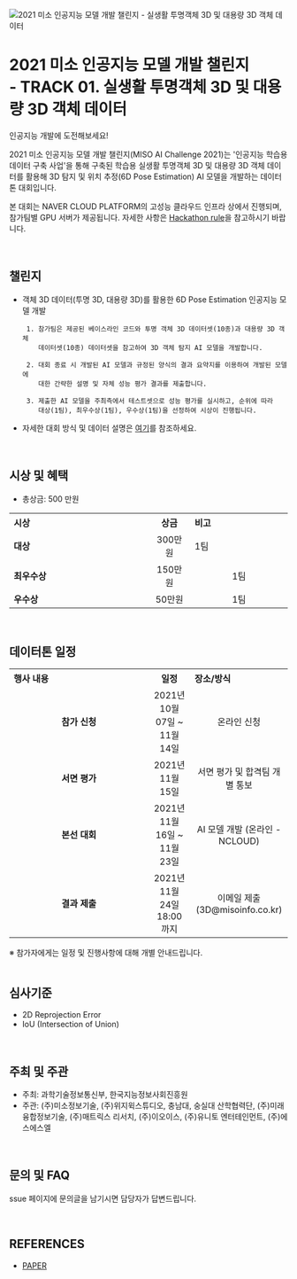 ![2021 미소 인공지능 모델 개발 챌린지 - 실생활 투명객체 3D 및 대용량 3D 객체 데이터](https://user-images.githubusercontent.com/92664643/139574409-dc374fa8-e34b-4031-a7a1-8cc40caaeb18.jpg)

# 2021 미소 인공지능 모델 개발 챌린지 <br> - TRACK 01. 실생활 투명객체 3D 및 대용량 3D 객체 데이터

인공지능 개발에 도전해보세요! <p>

 
2021 미소 인공지능 모델 개발 챌린지(MISO AI Challenge 2021)는 '인공지능 학습용 데이터 구축 사업'을 통해 구축된 학습용 실생활 투명객체 3D 및 대용량 3D 객체 데이터를 활용해 3D 탐지 및 위치 추정(6D Pose Estimation) AI 모델을 개발하는 데이터톤 대회입니다.
<br>
 
본 대회는 NAVER CLOUD PLATFORM의 고성능 클라우드 인프라 상에서 진행되며, 참가팀별 GPU 서버가 제공됩니다.
자세한 사항은 [Hackathon rule](https://github.com/DatathonInfo/MISOChallenge-3Dobject/blob/main/Hackathon-Rule.md)을 참고하시기 바랍니다.  
 
<br>
 
## 챌린지
- 객체 3D 데이터(투명 3D, 대용량 3D)를 활용한 6D Pose Estimation 인공지능 모델 개발
 
       1. 참가팀은 제공된 베이스라인 코드와 투명 객체 3D 데이터셋(10종)과 대용량 3D 객체 
          데이터셋(10종) 데이터셋을 참고하여 3D 객체 탐지 AI 모델을 개발합니다.  
 
       2. 대회 종료 시 개발된 AI 모델과 규정된 양식의 결과 요약지를 이용하여 개발된 모델에    
          대한 간략한 설명 및 자체 성능 평가 결과를 제출합니다.
 
       3. 제출한 AI 모델을 주최측에서 테스트셋으로 성능 평가를 실시하고, 순위에 따라 
          대상(1팀), 최우수상(1팀), 우수상(1팀)을 선정하여 시상이 진행됩니다.

 
- 자세한 대회 방식 및 데이터 설명은 [여기](https://github.com/DatathonInfo/MISOChallenge-3Dobject/blob/main/%5BMISOChallenge2021%5D%20Track1%20%EA%B0%9D%EC%B2%B4%203D%20%EB%8D%B0%EC%9D%B4%ED%84%B0%20-%20%EC%82%AC%EC%A0%84%20%EC%84%A4%EB%AA%85%EC%84%9C.pdf)를 참조하세요.
 
<br> 
 
## 시상 및 혜택
- 총상금: 500 만원<br>

<table class="tbl_prize">
  <tr>
    <th style="text-align:left;width:50%">시상</th>
    <th style="text-align:center;width:15%">상금</th>
        <th style="text-align:left;width:35%">비고</th>
  </tr>
  <tr>
    <td>
      <strong>대상</strong><br>
    </td>
    <td align=center> 300만원 </td>
    <td> 1팀 </td>
  </tr>
    <tr>
    <td>
      <strong>최우수상</strong><br>
    </td>
    <td style="text-align:center"> 150만원</td>
        <td align=center> 1팀 </td>
   </tr>
      <tr>
    <td>
      <strong>우수상</strong><br>
    </td>
    <td style="text-align:center">50만원</td>
        <td align=center> 1팀 </td>
   </tr>

</table>
 
<br>

## 데이터톤 일정
<table class="tbl_schedule">
  <tr>
    <th style="text-align:left;width:50%">행사 내용</th>
    <th style="text-align:center;width:15%">일정</th>
        <th style="text-align:left;width:35%">장소/방식</th>
  </tr>
  <tr>
        <td align=center>
      <strong>참가 신청</strong><br>
    </td>
    <td style="text-align:center"> 2021년 10월 07일 ~ 11월 14일</td>
    <td align=center> 온라인 신청 </td>
  </tr>
    <tr>
        <td align=center>
      <strong>서면 평가</strong><br>
    </td>
    <td style="text-align:center">2021년 11월 15일</td>
        <td align=center> 서면 평가 및 합격팀 개별 통보
    </td>
   </tr>
    </td>
   </tr>
     <tr>
    <td align=center>
      <strong>본선 대회</strong><br>
    </td>
    <td style="text-align:center">2021년 11월 16일 ~ 11월 23일</td>
 <td align=center> AI 모델 개발 (온라인 - NCLOUD)
    </td>
   </tr>
     <tr>
    <td align=center>
      <strong>결과 제출</strong><br>
    </td>
    <td style="text-align:center">2021년 11월 24일 18:00까지</td>
 <td align=center> 이메일 제출 (3D@misoinfo.co.kr)
    </td>
   </tr>

</table>
※ 참가자에게는 일정 및 진행사항에 대해 개별 안내드립니다.<br>

<br>

## 심사기준
- 2D Reprojection Error
- IoU (Intersection of Union)

<br>

## 주최 및 주관 
- 주최: 과학기술정보통신부, 한국지능정보사회진흥원
- 주관: (주)미소정보기술, (주)위지윅스튜디오, 충남대, 숭실대 산학협력단, (주)미래융합정보기술, (주)매트릭스 리서치, (주)이오이스, (주)유니토 엔터테인먼트, (주)에스에스엘

<br>

## 문의 및 FAQ
ssue 페이지에 문의글을 남기시면 담당자가 답변드립니다. <br>

<br>

## REFERENCES
- [PAPER](https://github.com/DatathonInfo/MISOChallenge-3Dobject/blob/main/REFERENCE.MD)
